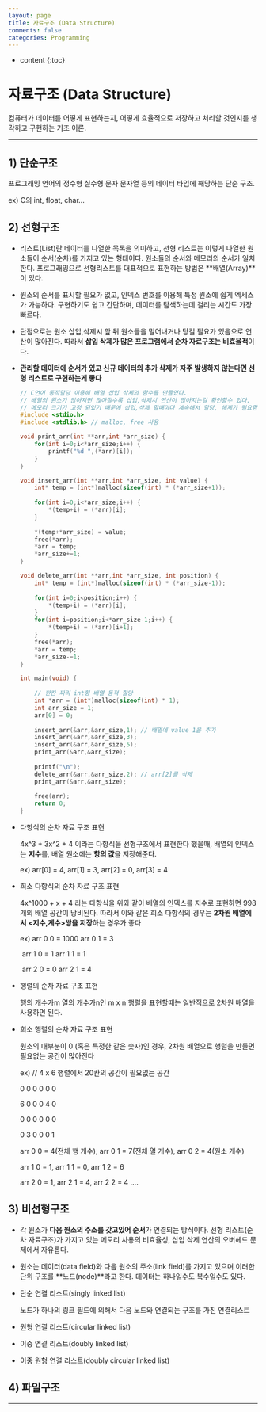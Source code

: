 ```yaml
---
layout: page
title: 자료구조 (Data Structure)
comments: false
categories: Programming
---
```


* content
{:toc}

# 자료구조 (Data Structure)

컴퓨터가 데이터를 어떻게 표현하는지, 어떻게 효율적으로 저장하고 처리할 것인지를 생각하고 구현하는 기초 이론.

______

## 1) 단순구조

프로그래밍 언어의 정수형 실수형 문자 문자열 등의 데이터 타입에 해당하는 단순 구조.

ex) C의 int, float, char...



## 2) 선형구조

- 리스트(List)란 데이터를 나열한 목록을 의미하고, 선형 리스트는 이렇게 나열한 원소들이 순서(순차)를 가지고 있는 형태이다. 원소들의 순서와 메모리의 순서가 일치한다. 프로그래밍으로 선형리스트를 대표적으로 표현하는 방법은 **배열(Array)**이 있다.

- 원소의 순서를 표시할 필요가 없고, 인덱스 번호를 이용해 특정 원소에 쉽게 엑세스가 가능하다. 구현하기도 쉽고 간단하며, 데이터를 탐색하는데 걸리는 시간도 가장 빠르다.

- 단점으로는 원소 삽입,삭제시 앞 뒤 원소들을 밀어내거나 당길 필요가 있음으로 연산이 많아진다. 따라서 **삽입 삭제가 많은 프로그램에서 순차 자료구조는 비효율적**이다.

- **관리할 데이터에 순서가 있고 신규 데이터의 추가 삭제가 자주 발생하지 않는다면 선형 리스트로 구현하는게 좋다**

  ````c
  // C언어 동적할당 이용해 배열 삽입 삭제의 함수를 만들었다.
  // 배열의 원소가 많아지면 많아질수록 삽입,삭제시 연산이 많아지는걸 확인할수 있다.
  // 메모리 크기가 고정 되있기 때문에 삽입,삭제 할때마다 계속해서 할당, 해제가 필요함
  #include <stdio.h>
  #include <stdlib.h> // malloc, free 사용
  
  void print_arr(int **arr,int *arr_size) {
      for(int i=0;i<*arr_size;i++) {
          printf("%d ",(*arr)[i]);
      }
  }
  
  void insert_arr(int **arr,int *arr_size, int value) {
      int* temp = (int*)malloc(sizeof(int) * (*arr_size+1));
      
      for(int i=0;i<*arr_size;i++) {
          *(temp+i) = (*arr)[i];
      }
      
      *(temp+*arr_size) = value;
      free(*arr);
      *arr = temp;
      *arr_size+=1;
  }
  
  void delete_arr(int **arr,int *arr_size, int position) {
      int* temp = (int*)malloc(sizeof(int) * (*arr_size-1));
      
      for(int i=0;i<position;i++) {
          *(temp+i) = (*arr)[i];
      }
      for(int i=position;i<*arr_size-1;i++) {
          *(temp+i) = (*arr)[i+1];
      }
      free(*arr);
      *arr = temp;
      *arr_size-=1;
  }
  
  int main(void) {
      
      // 한칸 짜리 int형 배열 동적 할당
      int *arr = (int*)malloc(sizeof(int) * 1);
      int arr_size = 1;
      arr[0] = 0;
      
      insert_arr(&arr,&arr_size,1); // 배열에 value 1을 추가
      insert_arr(&arr,&arr_size,3);
      insert_arr(&arr,&arr_size,5);
      print_arr(&arr,&arr_size);
      
      printf("\n");
      delete_arr(&arr,&arr_size,2); // arr[2]를 삭제
      print_arr(&arr,&arr_size);
      
      free(arr);
      return 0;
  }
  
  ````

  

- 다항식의 순차 자료 구조 표현 

  4x^3 + 3x^2 + 4 이라는 다항식을 선형구조에서 표현한다 했을때, 배열의 인덱스는 **지수**를, 배열 원소에는 **항의 값**을 저장해준다. 

  ex) arr[0] = 4,   arr[1] = 3,   arr[2] = 0,   arr[3] = 4

  

- 희소 다항식의 순차 자료 구조 표현

  4x^1000 + x + 4 라는 다항식을 위와 같이 배열의 인덱스를 지수로 표현하면 998개의 배열 공간이 낭비된다. 따라서 이와 같은 희소 다항식의 경우는 **2차원 배열에서 <지수,계수>쌍을 저장**하는 경우가 좋다

  ex) arr 0 0 = 1000	arr 0 1 = 3

  ​      arr 1 0 = 1	      arr 1 1 = 1

  ​      arr 2 0 = 0	      arr 2 1 = 4

  

- 행렬의 순차 자료 구조 표현

  행의 개수가m 열의 개수가n인 m x n 행렬을 표현할때는 일반적으로 2차원 배열을 사용하면 된다.

  

- 희소 행렬의 순차 자료 구조 표현

  원소의 대부분이 0 (혹은 특정한 같은 숫자)인 경우, 2차원 배열으로 행렬을 만들면 필요없는 공간이 많아진다

  ex) // 4 x 6 행렬에서 20칸의 공간이 필요없는 공간

  0 0 0 0 0 0

  6 0 0 0 4 0

  0 0 0 0 0 0

  0 3 0 0 0 1

  

  arr 0 0 = 4(전체 행 개수),   arr 0 1 = 7(전체 열 개수),   arr 0 2 = 4(원소 개수)

  arr 1 0 = 1,   arr 1 1 = 0,   arr 1 2 = 6

  arr 2 0 = 1,   arr 2 1 = 4,   arr 2 2 = 4 ….

  

## 3) 비선형구조

- 각 원소가 **다음 원소의 주소를 갖고있어 순서**가 연결되는 방식이다. 선형 리스트(순차 자료구조)가 가지고 있는 메모리 사용의 비효율성, 삽입 삭제 연산의 오버헤드 문제에서 자유롭다.

- 원소는 데이터(data field)와 다음 원소의 주소(link field)를 가지고 있으며 이러한 단위 구조를 **노드(node)**라고 한다. 데이터는 하나일수도 복수일수도 있다.

  

- 단순 연결 리스트(singly linked list)

  노드가 하나의 링크 필드에 의해서 다음 노드와 연결되는 구조를 가진 연결리스트

- 원형 연결 리스트(circular linked list)

- 이중 연결 리스트(doubly linked list)

- 이중 원형 연결 리스트(doubly circular linked list)



## 4) 파일구조







____

